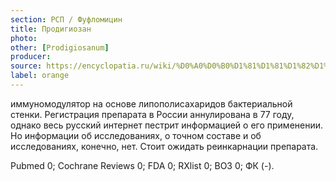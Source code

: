 ```yaml
---
section: РСП / Фуфломицин
title: Продигиозан
photo:
other: [Рrodigiosanum]
producer:
source: https://encyclopatia.ru/wiki/%D0%A0%D0%B0%D1%81%D1%81%D1%82%D1%80%D0%B5%D0%BB%D1%8C%D0%BD%D1%8B%D0%B9_%D1%81%D0%BF%D0%B8%D1%81%D0%BE%D0%BA_%D0%BF%D1%80%D0%B5%D0%BF%D0%B0%D1%80%D0%B0%D1%82%D0%BE%D0%B2
label: orange
---
```


иммуномодулятор на основе липополисахаридов бактериальной стенки. Регистрация препарата в России аннулирована в 77 году, однако весь русский интернет пестрит информацией о его применении. Но информации об исследованиях, о точном составе и об исследованиях, конечно, нет. Стоит ожидать реинкарнации препарата.

Pubmed 0; Cochrane Reviews 0; FDA 0; RXlist 0; ВОЗ 0; ФК (-).
